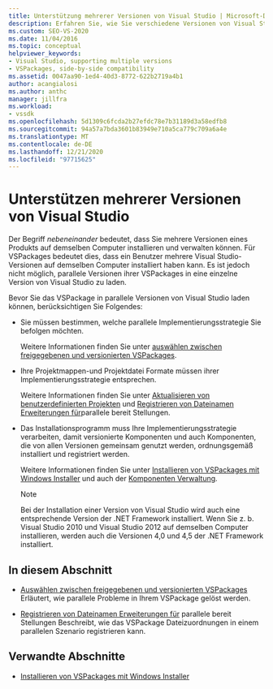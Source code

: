```yaml
---
title: Unterstützung mehrerer Versionen von Visual Studio | Microsoft-Dokumentation
description: Erfahren Sie, wie Sie verschiedene Versionen von Visual Studio unterstützen können, wobei ihre VSPackages in verschiedene Versionen geladen werden können.
ms.custom: SEO-VS-2020
ms.date: 11/04/2016
ms.topic: conceptual
helpviewer_keywords:
- Visual Studio, supporting multiple versions
- VSPackages, side-by-side compatibility
ms.assetid: 0047aa90-1ed4-40d3-8772-622b2719a4b1
author: acangialosi
ms.author: anthc
manager: jillfra
ms.workload:
- vssdk
ms.openlocfilehash: 5d1309c6fcda2b27efdc78e7b31189d3a58edfb8
ms.sourcegitcommit: 94a57a7bda3601b83949e710a5ca779c709a6a4e
ms.translationtype: MT
ms.contentlocale: de-DE
ms.lasthandoff: 12/21/2020
ms.locfileid: "97715625"
---
```

# <a name="supporting-multiple-versions-of-visual-studio"></a>Unterstützen mehrerer Versionen von Visual Studio
Der Begriff *nebeneinander* bedeutet, dass Sie mehrere Versionen eines Produkts auf demselben Computer installieren und verwalten können. Für VSPackages bedeutet dies, dass ein Benutzer mehrere Visual Studio-Versionen auf demselben Computer installiert haben kann. Es ist jedoch nicht möglich, parallele Versionen ihrer VSPackages in eine einzelne Version von Visual Studio zu laden.

 Bevor Sie das VSPackage in parallele Versionen von Visual Studio laden können, berücksichtigen Sie Folgendes:

- Sie müssen bestimmen, welche parallele Implementierungsstrategie Sie befolgen möchten.

   Weitere Informationen finden Sie unter [auswählen zwischen freigegebenen und versionierten VSPackages](../extensibility/choosing-between-shared-and-versioned-vspackages.md).

- Ihre Projektmappen-und Projektdatei Formate müssen ihrer Implementierungsstrategie entsprechen.

   Weitere Informationen finden Sie unter [Aktualisieren von benutzerdefinierten Projekten](../extensibility/internals/upgrading-projects.md#upgrading-custom-projects) und [Registrieren von Dateinamen Erweiterungen für](../extensibility/registering-file-name-extensions-for-side-by-side-deployments.md)parallele bereit Stellungen.

- Das Installationsprogramm muss Ihre Implementierungsstrategie verarbeiten, damit versionierte Komponenten und auch Komponenten, die von allen Versionen gemeinsam genutzt werden, ordnungsgemäß installiert und registriert werden.

   Weitere Informationen finden Sie unter [Installieren von VSPackages mit Windows Installer](../extensibility/internals/installing-vspackages-with-windows-installer.md) und auch der [Komponenten Verwaltung](../extensibility/internals/component-management.md).

  > [!NOTE]
  > Bei der Installation einer Version von Visual Studio wird auch eine entsprechende Version der .NET Framework installiert. Wenn Sie z. b. Visual Studio 2010 und Visual Studio 2012 auf demselben Computer installieren, werden auch die Versionen 4,0 und 4,5 der .NET Framework installiert.

## <a name="in-this-section"></a>In diesem Abschnitt
- [Auswählen zwischen freigegebenen und versionierten VSPackages](../extensibility/choosing-between-shared-and-versioned-vspackages.md) Erläutert, wie parallele Probleme in Ihrem VSPackage gelöst werden.

- [Registrieren von Dateinamen Erweiterungen für](../extensibility/registering-file-name-extensions-for-side-by-side-deployments.md) parallele bereit Stellungen Beschreibt, wie das VSPackage Dateizuordnungen in einem parallelen Szenario registrieren kann.

## <a name="related-sections"></a>Verwandte Abschnitte
- [Installieren von VSPackages mit Windows Installer](../extensibility/internals/installing-vspackages-with-windows-installer.md)
